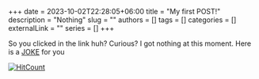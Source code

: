 +++ 
date = 2023-10-02T22:28:05+06:00
title = "My first POST!"
description = "Nothing"
slug = ""
authors = []
tags = []
categories = []
externalLink = ""
series = []
+++

So you clicked in the link huh? Curious? I got nothing at this moment.
Here is a [JOKE](https://random-puns.vercel.app/) for you

[![HitCount](https://hits.dwyl.com/FahimFuad/001.svg?style=flat-square&show=unique)](http://hits.dwyl.com/FahimFuad/001)
